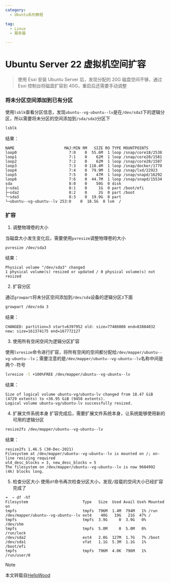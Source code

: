 ```yaml
---
category:
  - Ubuntu系列教程

tag:
  - Linux
  - 服务器

---
```


# Ubuntu Server 22 虚拟机空间扩容
> 使用 Esxi 安装 Ubuntu Server 后，发现分配的 20G 磁盘空间不够，通过 Esxi 控制台将磁盘扩容到 40G，重启后还需要手动调整

### 将未分区空间添加到已有分区
使用`lsblk`查看分区信息，发现`ubuntu--vg-ubuntu--lv`是在`/dev/sda3`下的逻辑分区，所以需要将未分区的空间添加到`/sda/sda3`分区下


```bash
lsblk
```
结果：
```
NAME                      MAJ:MIN RM   SIZE RO TYPE MOUNTPOINTS
loop0                       7:0    0  55.6M  1 loop /snap/core18/2538
loop1                       7:1    0    62M  1 loop /snap/core20/1581
loop2                       7:2    0    62M  1 loop /snap/core20/1587
loop3                       7:3    0 118.4M  1 loop /snap/docker/1779
loop4                       7:4    0  79.9M  1 loop /snap/lxd/22923
loop5                       7:5    0    47M  1 loop /snap/snapd/16292
loop6                       7:6    0  44.7M  1 loop /snap/snapd/15534
sda                         8:0    0    50G  0 disk
├─sda1                      8:1    0     1G  0 part /boot/efi
├─sda2                      8:2    0     2G  0 part /boot
└─sda3                      8:3    0  19.9G  0 part
└─ubuntu--vg-ubuntu--lv 253:0    0  18.5G  0 lvm  /
```
### 扩容

1. 调整物理卷的大小

当磁盘大小发生变化后，需要使用`pvresize`调整物理卷的大小
```bash
pvresize /dev/sda3
```
结果：
```
Physical volume "/dev/sda3" changed
1 physical volume(s) resized or updated / 0 physical volume(s) not resized
```

2. 扩容分区

通过`growpart`将未分区空间添加到`/dev/sda`设备的逻辑分区`3`下面
```bash
growpart /dev/sda 3
```
结果：
```
CHANGED: partition=3 start=6397952 old: size=77486080 end=83884032 new: size=161374175 end=167772127
```

3. 使用所有空闲空间为逻辑分区扩容

使用`lvresize`命令进行扩容，将所有空闲的空间都分配给`/dev/mapper/ubuntu--vg-ubuntu--lv`；需要注意的是`/dev/mapper/ubuntu--vg-ubuntu--lv`名称中间是两个`-`符号
```bash
lvresize -l +100%FREE /dev/mapper/ubuntu--vg-ubuntu--lv
```
结果：
```
Size of logical volume ubuntu-vg/ubuntu-lv changed from 18.47 GiB (4729 extents) to <36.95 GiB (9458 extents).
Logical volume ubuntu-vg/ubuntu-lv successfully resized.
```
4. 扩展文件系统本身
扩容完成后，需要扩展文件系统本身，让系统能够使用新的可用的逻辑分区
```bash
resize2fs /dev/mapper/ubuntu--vg-ubuntu--lv
```
结果：
```
resize2fs 1.46.5 (30-Dec-2021)
Filesystem at /dev/mapper/ubuntu--vg-ubuntu--lv is mounted on /; on-line resizing required
old_desc_blocks = 3, new_desc_blocks = 5
The filesystem on /dev/mapper/ubuntu--vg-ubuntu--lv is now 9684992 (4k) blocks long.
```
5. 检查分区大小
使用`df`命令再次检查分区大小，发现`/`挂载的空间大小已经扩容完成了
```
➜  ~ df -hT
Filesystem                        Type   Size  Used Avail Use% Mounted on
tmpfs                             tmpfs  796M  1.4M  794M   1% /run
/dev/mapper/ubuntu--vg-ubuntu--lv ext4    40G   19G   21G  47% /
tmpfs                             tmpfs  3.9G     0  3.9G   0% /dev/shm
tmpfs                             tmpfs  5.0M     0  5.0M   0% /run/lock
/dev/sda2                         ext4   2.0G  127M  1.7G   7% /boot
/dev/sda1                         vfat   1.1G  5.3M  1.1G   1% /boot/efi
tmpfs                             tmpfs  796M  4.0K  796M   1% /run/user/0
```

> [!NOTE]
> 本文转载自[HelloWood](https://blog.hellowood.dev/posts/ubuntu-server-22-%E8%99%9A%E6%8B%9F%E6%9C%BA%E7%A9%BA%E9%97%B4%E6%89%A9%E5%AE%B9/)